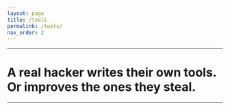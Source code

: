 ```yaml
---
layout: page
title: /tools
permalink: /tools/
nav_order: 2
---
```

-------------------------------------------------------------------------------
# A real hacker writes their own tools. Or improves the ones they steal.
-------------------------------------------------------------------------------